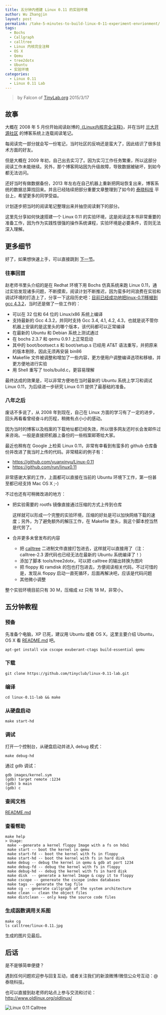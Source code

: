 ```yaml
---
title: 五分钟内搭建 Linux 0.11 的实验环境
author: Wu Zhangjin
layout: post
permalink: /take-5-minutes-to-build-linux-0-11-experiment-envrionment/
tags:
  - Bochs
  - Callgraph
  - calltree
  - Linux 内核完全注释
  - OS X
  - Qemu
  - tree2dotx
  - Ubuntu
  - 实验环境
categories:
  - Linux 0.11
  - Linux 0.11 Lab
---
```


> by Falcon of [TinyLab.org][1]
> 2015/3/17


## 故事

大概在 2008 年 5 月份开始阅读赵博的[《Linux内核完全注释》][2]，并在当时 [兰大开源社区][3] 的博客系统上连载阅读笔记。

每阅读完一部分就会写一份笔记，当时社区的反响还是蛮大了，因此结识了很多技术方面的好友。

但是大概在 2009 年初，自己出去实习了。因为实习工作任务繁重，所以这部分阅读工作未能继续。另外，那个博客网站因为升级故障，导致数据被破坏，到如今都无法访问。

还好当时有做数据备份，2013 年左右在自己机器上重新把网站恢复出来，博客系统的数据总算找回来。并且已经陆续把部分重要文章整理到了如今的 [泰晓科技][1] 平台上，希望更多的同学受益。

计划逐步把当时的阅读笔记整理出来并抽空阅读剩下的部分。

这里先分享如何快速搭建一个 Linux 0.11 的实验环境，这是阅读这本书非常重要的准备工作，因为作为实践性很强的操作系统课程，实验环境是必要条件，否则无法深入理解。

## 更多细节

好了，如果想快速上手，可以直接跳到 [下一节][4]。

### 往事回首

赵老师书里头介绍的是在 Redhat 环境下用 Bochs 仿真系统来跑 Linux 0.11，通过实验发现诸多问题，不断摸索，阅读计划不断推迟，因为蛮多时间浪费在实验和调试环境的打造上了，分享一下这段历史吧：[目前已经成功地把linux-0.11移植到gcc 4.3.2][5]，当时还是做了一些工作的：

  * 可以在 32 位和 64 位的 Linux/x86 系统上编译
  * 支持最新的 Gcc 4.3.2，并同时支持 Gcc 3.4, 4.1, 4.2, 4.3，也就是说不管你机器上安装的是这里头的哪个版本，该代码都可以正常编译
  * 在最新的 Ubuntu 和 Debian 系统上测试通过
  * 在 bochs 2.3.7 和 qemu 0.9.1 上正常启动
  * 其中的 boot/bootsect.s 和 boot/setup.s 已经用 AT&T 语法重写，并把原来的版本剔除，因此无须再安装 bin86
  * Makefile 文件被调整和增加了一些内容，更方便用户调整编译选项和移植，并更方便地进行实验
  * 用 Shell 重写了 tools/build.c，更容易理解

最终达成的效果是，可以非常方便地在当时最新的 Ubuntu 系统上学习和调试 Linux 0.11，为后续进一步研究 Linux 0.11 提供了最基础的准备。

### 八年之后

废话不多说了，从 2008 年到现在，自己在 Linux 方面的学习有了一定的进步，回头再看看曾经奋斗的历程，稍微有点小小的感动。

因为当时的博客以及档案的下载地址都已经失效，所以很多网友还时长会发邮件过来咨询。一般是直接把机器上备份的一些档案邮寄给大家。

最近也稍有在 Google 上检索 Linux 0.11，非常有幸看到有蛮多的 github 仓库备份并改进了我当时上传的代码。非常精彩的例子有：

  * https://github.com/yuanxinyu/Linux-0.11
  * https://github.com/run/linux0.11

非常感谢大家的工作，上面都可以直接在当前的 Ubuntu 环境下工作，第一份甚至都已经支持 Mac OS X ;-)

不过也还有可稍微改进的地方：

  * 把实验需要的 rootfs 镜像直接通过压缩的方式上传到仓库

    这样就可以形成一个完整的实验环境，压缩的好处是可以加快网络下载的速度；另外，为了避免额外的解压工作，在 Makefile 里头，我这个脚本控当然是代劳了。

  * 合并更多未曾发布的内容

      * 把 [calltree][6] 二进制文件直接打包进去，这样就可以直接用了（注：calltree-2.3 源代码也已经无法在最新的 Ubuntu 系统编译了！）
      * 添加了脚本 tools/tree2dotx，可以把 calltree 的输出转换为图片
      * 把 floppy 和 ramdisk 的包也打包进去，方便阅读相关代码，不过可惜的是，发现从 floppy 启动一直死循环，后面再解决吧，应该是代码问题
      * 其他微小调整

整个实验环境目前只有 30 M，压缩成 xz 只有 18 M，非常小。

## 五分钟教程

### 预备

先准备个电脑，XP 已死，建议用 Ubuntu 或者 OS X，这里主要介绍 Ubuntu，OS X 看 [README.md][7] 吧。

    apt-get install vim cscope exuberant-ctags build-essential qemu


### 下载

    git clone https://github.com/tinyclub/linux-0.11-lab.git


### 编译

    cd linux-0.11-lab && make


### 从硬盘启动

    make start-hd


### 调试

打开一个控制台，从硬盘启动并进入 debug 模式：

    make debug-hd


通过 gdb 调试：

    gdb images/kernel.sym
    (gdb) target remote :1234
    (gdb) b main
    (gdb) c


### 查阅文档

[README.md][7]

### 查看帮助

    make help
    > Usage:
     make --generate a kernel floppy Image with a fs on hda1
     make start -- boot the kernel in qemu
     make start-fd -- boot the kernel with fs in floppy
     make start-hd -- boot the kernel with fs in hard disk
     make debug -- debug the kernel in qemu & gdb at port 1234
     make debug-fd -- debug the kernel with fs in floppy
     make debug-hd -- debug the kernel with fs in hard disk
     make disk  -- generate a kernel Image & copy it to floppy
     make cscope -- genereate the cscope index databases
     make tags -- generate the tag file
     make cg -- generate callgraph of the system architecture
     make clean -- clean the object files
     make distclean -- only keep the source code files


### 生成函数调用关系图

    make cg
    ls calltree/linux-0.11.jpg


生成的图片见最后。

## 后话

是不是够简单便捷？

遇到任何问题欢迎参与回复互动，或者关注我们的新浪微博/微信公众号互动：@泰晓科技。

也可以直接到赵老师的站点上参与交流和讨论：<http://www.oldlinux.org/oldlinux/>


![Linux 0.11 Calltree][8]





 [1]: http://tinylab.org
 [2]: http://www.oldlinux.org/download/clk011c-3.0.pdf
 [3]: http://oss.lzu.edu.cn
 [4]: #section-4
 [5]: http://www.oldlinux.org/oldlinux/archiver/?tid-11651.html
 [6]: http://sourceforge.net/projects/schilytools/files/calltree/
 [7]: https://github.com/tinyclub/linux-0.11-lab/blob/master/README.md
 [8]: /wp-content/uploads/2015/03/linux-0.11.jpg
